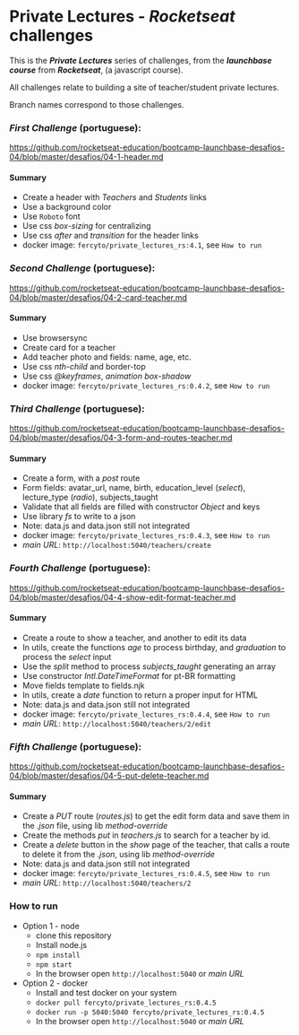 # Private Lectures - ***Rocketseat*** challenges

This is the ***Private Lectures*** series of challenges, from the ***launchbase course*** from ***Rocketseat***, (a javascript course).  

All challenges relate to building a site of teacher/student private lectures.

Branch names correspond to those challenges.


### ***First Challenge*** (portuguese):

https://github.com/rocketseat-education/bootcamp-launchbase-desafios-04/blob/master/desafios/04-1-header.md

#### Summary

* Create a header with *Teachers* and *Students* links
* Use a background color
* Use `Roboto` font
* Use css *box-sizing* for centralizing
* Use css *after* and *transition* for the header links
* docker image: `fercyto/private_lectures_rs:4.1`, see `How to run`

### ***Second Challenge*** (portuguese):

https://github.com/rocketseat-education/bootcamp-launchbase-desafios-04/blob/master/desafios/04-2-card-teacher.md

#### Summary

* Use browsersync
* Create card for a teacher
* Add teacher photo and fields: name, age, etc.
* Use css *nth-child* and border-top
* Use css *@keyframes*, *animation* *box-shadow*
* docker image: `fercyto/private_lectures_rs:0.4.2`, see `How to run`

### ***Third Challenge*** (portuguese):

https://github.com/rocketseat-education/bootcamp-launchbase-desafios-04/blob/master/desafios/04-3-form-and-routes-teacher.md

#### Summary

* Create a form, with a *post* route
* Form fields: avatar_url, name, birth, education_level (*select*), lecture_type (*radio*), subjects_taught
* Validate that all fields are filled with constructor *Object* and keys
* Use library *fs* to write to a json
* Note: data.js and data.json still not integrated
* docker image: `fercyto/private_lectures_rs:0.4.3`, see `How to run`
* *main URL*: `http://localhost:5040/teachers/create`

### ***Fourth Challenge*** (portuguese):

https://github.com/rocketseat-education/bootcamp-launchbase-desafios-04/blob/master/desafios/04-4-show-edit-format-teacher.md

#### Summary

* Create a route to show a teacher, and another to edit its data
* In utils, create the functions *age* to process birthday, and *graduation* to process the *select* input
* Use the *split* method to process *subjects_taught* generating an array
* Use constructor *Intl.DateTimeFormat* for pt-BR formatting
* Move fields template to fields.njk
* In utils, create a *date* function to return a proper input for HTML
* Note: data.js and data.json still not integrated
* docker image: `fercyto/private_lectures_rs:0.4.4`, see `How to run`
* *main URL*: `http://localhost:5040/teachers/2/edit`

### ***Fifth Challenge*** (portuguese):

https://github.com/rocketseat-education/bootcamp-launchbase-desafios-04/blob/master/desafios/04-5-put-delete-teacher.md

#### Summary

* Create a *PUT* route (*routes.js*) to get the edit form data and save them in the *.json* file, using lib *method-override*
* Create the methods *put* in *teachers.js* to search for a teacher by id.
* Create a *delete* button in the *show* page of the teacher, that calls a route to delete it from the *.json*, using lib *method-override*
* Note: data.js and data.json still not integrated
* docker image: `fercyto/private_lectures_rs:0.4.5`, see `How to run`
* *main URL*: `http://localhost:5040/teachers/2`

### How to run

- Option 1 - node
  * clone this repository
  * Install node.js
  * `npm install`
  * `npm start`
  * In the browser open `http://localhost:5040` or *main URL*
- Option 2 - docker
  * Install and test docker on your system
  * `docker pull fercyto/private_lectures_rs:0.4.5`
  * `docker run -p 5040:5040 fercyto/private_lectures_rs:0.4.5`
  * In the browser open `http://localhost:5040` or *main URL*
